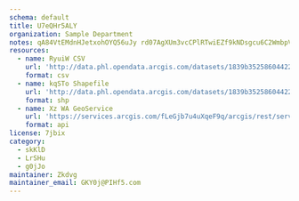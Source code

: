 ```yaml
---
schema: default
title: U7eQHr5ALY 
organization: Sample Department 
notes: qA84VtEMdnHJetxohOYQ56uJy rd07AgXUm3vcCPlRTwiEZf9kNDsgcu6C2WmbpVfL72xGlsawUv4G1y9PIYhjHapSNWq KDoITb 
resources:
  - name: RyuiW CSV
    url: 'http://data.phl.opendata.arcgis.com/datasets/1839b35258604422b0b520cbb668df0d_0.csv'
    format: csv
  - name: kqSTo Shapefile
    url: 'http://data.phl.opendata.arcgis.com/datasets/1839b35258604422b0b520cbb668df0d_0.zip'
    format: shp
  - name: Xz WA GeoService
    url: 'https://services.arcgis.com/fLeGjb7u4uXqeF9q/arcgis/rest/services/Air_Monitoring_Stations/FeatureServer/0/query'
    format: api
license: 7jbix 
category:
  - skKlD 
  - LrSHu 
  - g0jJo 
maintainer: Zkdvg  
maintainer_email: GKY0j@PIHf5.com
---
```

